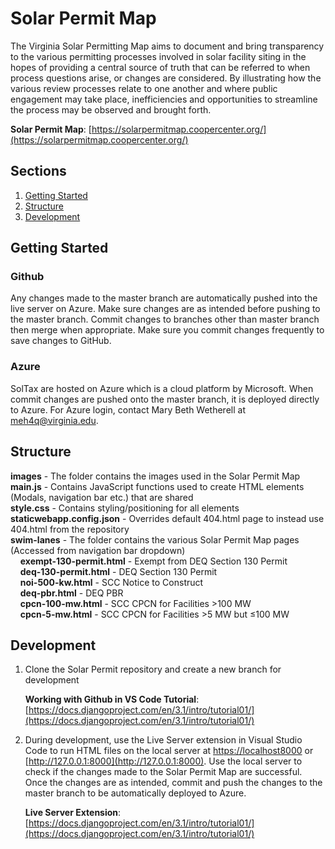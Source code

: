 # Solar Permit Map

The Virginia Solar Permitting Map aims to document and bring transparency to the various permitting processes involved in solar facility siting in the hopes of providing a central source of truth that can be referred to when process questions arise, or changes are considered. By illustrating how the various review processes relate to one another and where public engagement may take place, inefficiencies and opportunities to streamline the process may be observed and brought forth.

__Solar Permit Map__: [https://solarpermitmap.coopercenter.org/](https://solarpermitmap.coopercenter.org/)

## Sections
1. [Getting Started](#getting-started)
2. [Structure](#structure)
3. [Development](#development)

## Getting Started
### Github
Any changes made to the master branch are automatically pushed into the live server on Azure. Make sure changes are as intended before pushing to the master branch. Commit changes to branches other than master branch then merge when appropriate. Make sure you commit changes frequently to save changes to GitHub.

### Azure
SolTax are hosted on Azure which is a cloud platform by Microsoft. When commit changes are pushed onto the master branch, it is deployed directly to Azure. For Azure login, contact Mary Beth Wetherell at [meh4q@virginia.edu](mailto:meh4q@virginia.edu).

## Structure
__images__ - The folder contains the images used in the Solar Permit Map <br>
__main.js__ - Contains JavaScript functions used to create HTML elements (Modals, navigation bar etc.) that are shared <br>
__style.css__ - Contains styling/positioning for all elements <br>
__staticwebapp.config.json__ - Overrides default 404.html page to instead use 404.html from the repository <br>
__swim-lanes__ - The folder contains the various Solar Permit Map pages (Accessed from navigation bar dropdown) <br>
&nbsp;&nbsp;&nbsp;&nbsp;__exempt-130-permit.html__ - Exempt from DEQ Section 130 Permit <br>
&nbsp;&nbsp;&nbsp;&nbsp;__deq-130-permit.html__ - DEQ Section 130 Permit <br>
&nbsp;&nbsp;&nbsp;&nbsp;__noi-500-kw.html__ - SCC Notice to Construct <br>
&nbsp;&nbsp;&nbsp;&nbsp;__deq-pbr.html__ - DEQ PBR<br>
&nbsp;&nbsp;&nbsp;&nbsp;__cpcn-100-mw.html__ - SCC CPCN for Facilities >100 MW<br>
&nbsp;&nbsp;&nbsp;&nbsp;__cpcn-5-mw.html__ - SCC CPCN for Facilities >5 MW but ≤100 MW <br>

## Development
1. Clone the Solar Permit repository and create a new branch for development

    __Working with Github in VS Code Tutorial__: [https://docs.djangoproject.com/en/3.1/intro/tutorial01/](https://docs.djangoproject.com/en/3.1/intro/tutorial01/)

2. During development, use the Live Server extension in Visual Studio Code to run HTML files on the local server at [https://localhost8000](https://localhost8000) or [http://127.0.0.1:8000](http://127.0.0.1:8000). Use the local server to check if the changes made to the Solar Permit Map are successful. Once the changes are as intended, commit and push the changes to the master branch to be automatically deployed to Azure. 

    __Live Server Extension__: [https://docs.djangoproject.com/en/3.1/intro/tutorial01/](https://docs.djangoproject.com/en/3.1/intro/tutorial01/)
